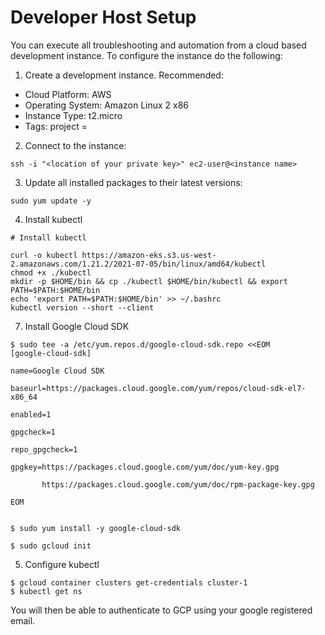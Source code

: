 # Developer Host Setup

You can execute all troubleshooting and automation from a cloud based development instance. To configure the instance do
the following:

1. Create a development instance. Recommended:

- Cloud Platform: AWS
- Operating System: Amazon Linux 2 x86
- Instance Type: t2.micro
- Tags: project = <project name>

2. Connect to the instance:

```
ssh -i "<location of your private key>" ec2-user@<instance name>
```

3. Update all installed packages to their latest versions:

```
sudo yum update -y
```

4. Install kubectl
```
# Install kubectl

curl -o kubectl https://amazon-eks.s3.us-west-2.amazonaws.com/1.21.2/2021-07-05/bin/linux/amd64/kubectl
chmod +x ./kubectl
mkdir -p $HOME/bin && cp ./kubectl $HOME/bin/kubectl && export PATH=$PATH:$HOME/bin
echo 'export PATH=$PATH:$HOME/bin' >> ~/.bashrc
kubectl version --short --client
```


7. Install Google Cloud SDK
```
$ sudo tee -a /etc/yum.repos.d/google-cloud-sdk.repo <<EOM
[google-cloud-sdk]

name=Google Cloud SDK

baseurl=https://packages.cloud.google.com/yum/repos/cloud-sdk-el7-x86_64

enabled=1

gpgcheck=1

repo_gpgcheck=1

gpgkey=https://packages.cloud.google.com/yum/doc/yum-key.gpg

       https://packages.cloud.google.com/yum/doc/rpm-package-key.gpg

EOM


$ sudo yum install -y google-cloud-sdk

$ sudo gcloud init
```
5. Configure kubectl
```
$ gcloud container clusters get-credentials cluster-1
$ kubectl get ns
```

You will then be able to authenticate to GCP using your google registered email. 